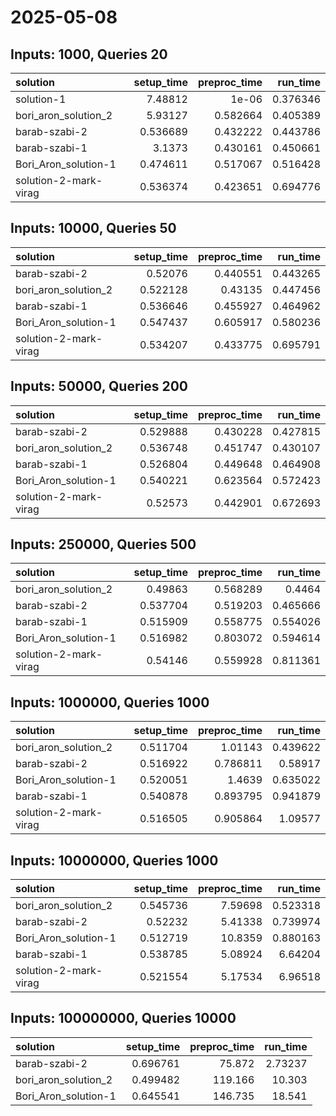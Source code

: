 # 2025-05-08

## Inputs: 1000, Queries 20

| solution              |   setup_time |   preproc_time |   run_time |
|:----------------------|-------------:|---------------:|-----------:|
| solution-1            |     7.48812  |       1e-06    |   0.376346 |
| bori_aron_solution_2  |     5.93127  |       0.582664 |   0.405389 |
| barab-szabi-2         |     0.536689 |       0.432222 |   0.443786 |
| barab-szabi-1         |     3.1373   |       0.430161 |   0.450661 |
| Bori_Aron_solution-1  |     0.474611 |       0.517067 |   0.516428 |
| solution-2-mark-virag |     0.536374 |       0.423651 |   0.694776 |

## Inputs: 10000, Queries 50

| solution              |   setup_time |   preproc_time |   run_time |
|:----------------------|-------------:|---------------:|-----------:|
| barab-szabi-2         |     0.52076  |       0.440551 |   0.443265 |
| bori_aron_solution_2  |     0.522128 |       0.43135  |   0.447456 |
| barab-szabi-1         |     0.536646 |       0.455927 |   0.464962 |
| Bori_Aron_solution-1  |     0.547437 |       0.605917 |   0.580236 |
| solution-2-mark-virag |     0.534207 |       0.433775 |   0.695791 |

## Inputs: 50000, Queries 200

| solution              |   setup_time |   preproc_time |   run_time |
|:----------------------|-------------:|---------------:|-----------:|
| barab-szabi-2         |     0.529888 |       0.430228 |   0.427815 |
| bori_aron_solution_2  |     0.536748 |       0.451747 |   0.430107 |
| barab-szabi-1         |     0.526804 |       0.449648 |   0.464908 |
| Bori_Aron_solution-1  |     0.540221 |       0.623564 |   0.572423 |
| solution-2-mark-virag |     0.52573  |       0.442901 |   0.672693 |

## Inputs: 250000, Queries 500

| solution              |   setup_time |   preproc_time |   run_time |
|:----------------------|-------------:|---------------:|-----------:|
| bori_aron_solution_2  |     0.49863  |       0.568289 |   0.4464   |
| barab-szabi-2         |     0.537704 |       0.519203 |   0.465666 |
| barab-szabi-1         |     0.515909 |       0.558775 |   0.554026 |
| Bori_Aron_solution-1  |     0.516982 |       0.803072 |   0.594614 |
| solution-2-mark-virag |     0.54146  |       0.559928 |   0.811361 |

## Inputs: 1000000, Queries 1000

| solution              |   setup_time |   preproc_time |   run_time |
|:----------------------|-------------:|---------------:|-----------:|
| bori_aron_solution_2  |     0.511704 |       1.01143  |   0.439622 |
| barab-szabi-2         |     0.516922 |       0.786811 |   0.58917  |
| Bori_Aron_solution-1  |     0.520051 |       1.4639   |   0.635022 |
| barab-szabi-1         |     0.540878 |       0.893795 |   0.941879 |
| solution-2-mark-virag |     0.516505 |       0.905864 |   1.09577  |

## Inputs: 10000000, Queries 1000

| solution              |   setup_time |   preproc_time |   run_time |
|:----------------------|-------------:|---------------:|-----------:|
| bori_aron_solution_2  |     0.545736 |        7.59698 |   0.523318 |
| barab-szabi-2         |     0.52232  |        5.41338 |   0.739974 |
| Bori_Aron_solution-1  |     0.512719 |       10.8359  |   0.880163 |
| barab-szabi-1         |     0.538785 |        5.08924 |   6.64204  |
| solution-2-mark-virag |     0.521554 |        5.17534 |   6.96518  |

## Inputs: 100000000, Queries 10000

| solution             |   setup_time |   preproc_time |   run_time |
|:---------------------|-------------:|---------------:|-----------:|
| barab-szabi-2        |     0.696761 |         75.872 |    2.73237 |
| bori_aron_solution_2 |     0.499482 |        119.166 |   10.303   |
| Bori_Aron_solution-1 |     0.645541 |        146.735 |   18.541   |